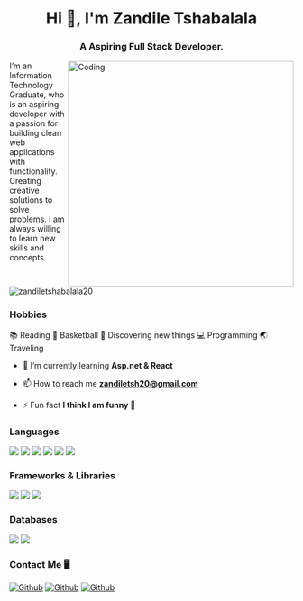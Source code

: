 <h1 align="center">Hi 👋, I'm Zandile Tshabalala</h1>
<h3 align="center">A Aspiring Full Stack Developer.</h3>
<img align="right" alt="Coding" width="400" src="https://cdn-media-1.freecodecamp.org/code-radio/Saron3.gif">

I’m an Information Technology Graduate, who is an aspiring developer with a passion for building clean web applications with functionality. Creating creative solutions to solve problems. I am always willing to learn new skills and concepts.
<br>
<p align="left"> <img src="https://komarev.com/ghpvc/?username=zandiletshabalala20&label=Profile%20views&color=0e75b6&style=flat" alt="zandiletshabalala20" /> </p>

### Hobbies

 📚 Reading
 🏀 Basketball
 👀 Discovering new things 
 💻 Programming
 🌏 Traveling 




- 🌱 I’m currently learning **Asp.net & React**

- 📫 How to reach me **zandiletsh20@gmail.com**

- ⚡ Fun fact **I think I am funny 🤣**


### Languages

<p>
  <img src="https://img.shields.io/badge/Python-ED8B00?style=for-the-badge&logo=python&logoColor=white" />
  <img src="https://img.shields.io/badge/HTML5-E34F26?style=for-the-badge&logo=html5&logoColor=white" />
  <img src="https://img.shields.io/badge/C%23-239120?style=for-the-badge&logo=c-sharp&logoColor=white" />
  <img src="https://img.shields.io/badge/CSS3-1572B6?style=for-the-badge&logo=css3&logoColor=white" />
  <img src="https://img.shields.io/badge/JavaScript-323330?style=for-the-badge&logo=javascript&logoColor=F7DF1E" />
  <img src="https://img.shields.io/badge/TypeScript-007ACC?style=for-the-badge&logo=typescript&logoColor=white" />
</p>

### Frameworks & Libraries

<p>
  <img src="https://img.shields.io/badge/React_Native-20232A?style=for-the-badge&logo=react&logoColor=61DAFB" />
  <img src="https://img.shields.io/badge/Node.js-339933?style=for-the-badge&logo=nodedotjs&logoColor=white" />
  <img src="https://img.shields.io/badge/.NET-512BD4?style=for-the-badge&logo=dotnet&logoColor=white" />
</p>

### Databases

<p>
  <img src="https://img.shields.io/badge/MySQL-00000F?style=for-the-badge&logo=mysql&logoColor=white" />
  <img src="https://img.shields.io/badge/SQLite-07405E?style=for-the-badge&logo=sqlite&logoColor=white" />
</p>

### Contact Me 🖥️

[<img alt="Github" src="https://img.shields.io/badge/Gmail-D14836.svg?&style=for-the-badge&logo=Gmail&logoColor=white" />](https://mail.google.com/mail/u/0/#inbox?compose=new)
[<img alt="Github" src="https://img.shields.io/badge/linkedin-%230077B5.svg?&style=for-the-badge&logo=linkedin&logoColor=white"  />](https://www.linkedin.com/in/zandile-tshabalala-76785314a/)
[<img alt="Github" src="https://img.shields.io/badge/GitHub-%2312100E.svg?&style=for-the-badge&logo=Github&logoColor=white" />](https://github.com/ZandileTshabalala20)




